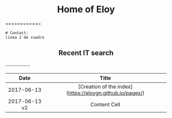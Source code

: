 <center><h1>Home of Eloy</h1></center>
============

	# Contact: 
	linea 2 de cuadro


<center><h2>Recent IT search</h2></center>
------------

| Date   | Title   |
| :-------------: | :-------------: |
| 2017-06-13    | [Creation of the index] (https://eloygn.github.io/pages/)    |
| 2017-06-13 v2    | Content Cell    |

